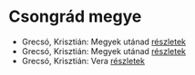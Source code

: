 # Csongrád megye

- Grecsó, Krisztián: Megyek utánad [részletek](_details/%7Bopf.creator%7D.md#id_1230)
- Grecsó, Krisztián: Megyek utánad [részletek](_details/%7Bopf.creator%7D.md#id_990)
- Grecsó, Krisztián: Vera [részletek](_details/%7Bopf.creator%7D.md#id_1224)